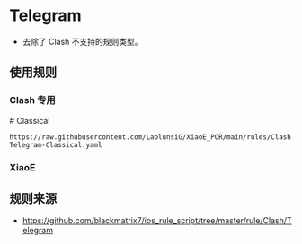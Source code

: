 # Telegram
- 去除了 Clash 不支持的规则类型。
## 使用规则
### Clash 专用
\#  Classical
```
https://raw.githubusercontent.com/LaolunsiG/XiaoE_PCR/main/rules/Clash.Meta/Telegram/Clash-Telegram-Classical.yaml
```

### XiaoE

## 规则来源
- https://github.com/blackmatrix7/ios_rule_script/tree/master/rule/Clash/Telegram
